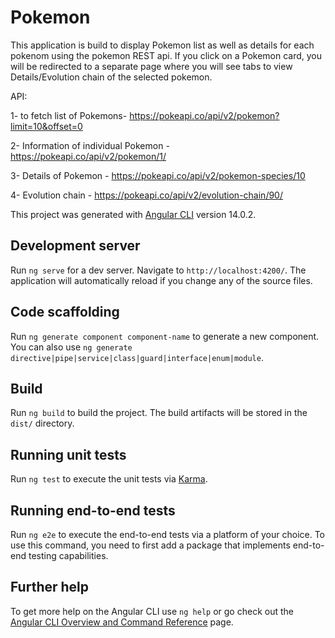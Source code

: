 # Pokemon
 This application is build to display Pokemon list as well as details for each pokenom using the pokemon REST api.
If you click on a Pokemon card, you will be redirected to a separate page where you will see tabs to view Details/Evolution chain of the selected pokemon.

API:

1- to fetch list of Pokemons-  https://pokeapi.co/api/v2/pokemon?limit=10&offset=0

2- Information of individual Pokemon - https://pokeapi.co/api/v2/pokemon/1/

3- Details of Pokemon - https://pokeapi.co/api/v2/pokemon-species/10

4- Evolution chain - https://pokeapi.co/api/v2/evolution-chain/90/ 

This project was generated with [Angular CLI](https://github.com/angular/angular-cli) version 14.0.2.

## Development server

Run `ng serve` for a dev server. Navigate to `http://localhost:4200/`. The application will automatically reload if you change any of the source files.

## Code scaffolding

Run `ng generate component component-name` to generate a new component. You can also use `ng generate directive|pipe|service|class|guard|interface|enum|module`.

## Build

Run `ng build` to build the project. The build artifacts will be stored in the `dist/` directory.

## Running unit tests

Run `ng test` to execute the unit tests via [Karma](https://karma-runner.github.io).

## Running end-to-end tests

Run `ng e2e` to execute the end-to-end tests via a platform of your choice. To use this command, you need to first add a package that implements end-to-end testing capabilities.

## Further help

To get more help on the Angular CLI use `ng help` or go check out the [Angular CLI Overview and Command Reference](https://angular.io/cli) page.
